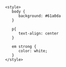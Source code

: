 <!DOCTYPE html>
<html lang-"pt-br">

   <head>
      <meta charset="UTF-8">
      <title>O Mercado Deller</title>
      <link rel="stylesheet" href="style.css">
   
      <style>
         body {
            background: #61a0da  
         }
         
         p{
            text-align: center
         }
         
         em strong {
            color: white;
         }
      </style>
   
   </head>
 
   <body>
      <h1 style="text-align: center>O Mercado Deller</h1>
  
      <p>Localizado no centro da cidade, Traz para os clientes produtos para o dia a dia com descontos e com o menor preço dacidade,tudo que você                 precisar você encontra aqui, no <strong>Mercado Deller</strong>.</p>
  
      <p style="font-size: 20px"><em>Nossa missão é: <strong>"Dar tudo oque o cliente precisa com um preço mais barato"</strong>.</em></p>
  
      <p>Oferecemos nesse site um jeito de você fazer sua compra sem precisar sair de casa e com um preço bem mais barato.</p>
   </body>
   
</html>
